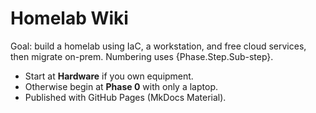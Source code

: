 # Homelab Wiki

Goal: build a homelab using IaC, a workstation, and free cloud services, then migrate on-prem. Numbering uses {Phase.Step.Sub-step}.

- Start at **Hardware** if you own equipment.
- Otherwise begin at **Phase 0** with only a laptop.
- Published with GitHub Pages (MkDocs Material).

